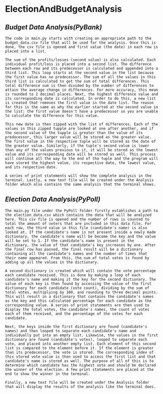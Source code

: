 # ElectionAndBudgetAnalysis


## _Budget Data Analysis(PyBank)_

    The code in main.py starts with creating an appropriate path to the budget_data.csv file that will be used for the analysis. Once this is done, the csv file is opened and first value (the date) in each row is placed into a list. 

    The sum of the profits/losses (second value) is also calculated. Each individual profit/loss is placed into a second list. The difference between each row and its predecessor is calculated and appended into a third list. This loop starts at the second value in the list because the first value has no predecessor. The sum of all the values in this third list is calculated to get the sum of total differences. This total difference sum is then divided by the number of differences to attain the average change in differences. For more accuracy, this mean is rounded to 2 decimal places. Next, the highest difference value and its corresponding date is calculated. In order to do this, a new list is created that removes the first value in the date list. The reason for this is the same as why the earlier started at the second value in the list: the first value doesn't have a predecessor so you are unable to calculate the difference for this value. 

    This new date is then zipped with the list of differences. Each of the values in this zipped tupple are looked at one after another, and if the second value of the tupple is greater than the value of its predecessor, this larger value will be stored as the greater value. The first value in the respective tuple will be stored as the date of the greater value. Similarly, if the tuple's second value is lower than any of the values previous to it, it will be stored as the lowest value and its corresponding date will be stored as well. This process will continue all the way to the end of the tuple and the program will have stored the highest value, its respective date, the lowest value, and its respective date. 
  
    A series of print statements will show the complete analysis in the terminal. Lastly, a new text file will be created under the Analysis folder which also contains the same analysis that the terminal shows.  

## _Election Data Analysis(PyPoll)_

    The main.py file under the PyPoll folder firstly establishes a path to the election_data.csv which contains the data that will be analyzed here. This csv file is opened and the number of rows is counted to total the amount of voters that are included in this data file. For each row, the third value in this file (candidate's name) is also looked at. If the candidate's name is not present inside a newly made dictionary, the candidate's name will be become the key and the value will be set to 1. If the candidate's name is present in the dictionary, the value of that candidate's key increases by one. After the final row has passed, the final result will be a dictionary containing all the candidate's names and the number of times that their name appeared. From this, the sum of total votes is found by adding up all the values in the dictionary.

    A second dictionary is created which will contain the vote percentage each candidate received. This is done by making a loop of each candidate's name and making it the key for the second dictionary. The value of each key is then found by accessing the value of the first dictionary for each candidate (vote count), dividing by the sum of total votes, multiplying by 100, and rounding to three decimal points. This will result in a dictionary that contains the candidate's names as the key and this calculated percentage for each candidate as the corresponding value. A series of print statements are then used to display the total votes, the candidate's names, the count of votes each of them received, and the percentage of the votes for each candidate. 

    Next, the keys inside the first dictionary are found (candidate's names) and then looped to separate each candidate's name and individually put into an empty list. Likewise, the values in the first dictionary are found (candidate's votes), looped to separate each vote, and placed into another empty list. Each element of this second list is compared to the element before it. If the element is greater than its predecessor, the vote is stored. The corresponding index of this stored vote value is then used to access the first list and that candidate's name is stored as well. The purpose of all of this is to determine which candidate has the highest vote and should be declared the winner of the election. A few print statements are placed at the end to show the winner in the terminal. 

    Finally, a new text file will be created under the Analysis folder that will display the results of the analysis like the terminal does. 



